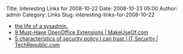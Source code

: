 Title: Interesting Links for 2008-10-22
Date: 2008-10-23 05:00
Author: admin
Category: Links
Slug: interesting-links-for-2008-10-22

-   [the life of a sysadmin.][]
-   [9 Must-Have OpenOffice Extensions | MakeUseOf.com][]
-   [5 characteristics of security policy I can trust | IT Security |
    TechRepublic.com][]

  [the life of a sysadmin.]: http://saintaardvarkthecarpeted.com/blog/2008-10/thing_i_should_have_already_known_46394.html
  [9 Must-Have OpenOffice Extensions | MakeUseOf.com]: http://www.makeuseof.com/tag/9-must-have-openoffice-extensions/
  [5 characteristics of security policy I can trust | IT Security |
  TechRepublic.com]: http://blogs.techrepublic.com.com/security/?p=630
